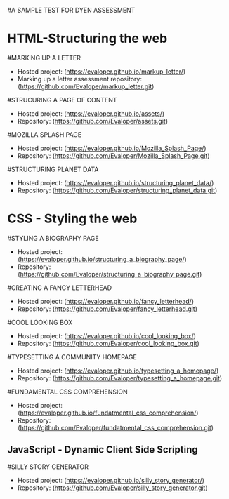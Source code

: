 #A SAMPLE TEST FOR DYEN ASSESSMENT

# HTML-Structuring the web

#MARKING UP A LETTER
- Hosted project: (https://evaloper.github.io/markup_letter/)
- Marking up a letter assessment repository: (https://github.com/Evaloper/markup_letter.git)

#STRUCURING A PAGE OF CONTENT
- Hosted project: (https://evaloper.github.io/assets/)
- Repository: (https://github.com/Evaloper/assets.git)

#MOZILLA SPLASH PAGE
- Hosted project: (https://evaloper.github.io/Mozilla_Splash_Page/)
- Repository: (https://github.com/Evaloper/Mozilla_Splash_Page.git)


#STRUCTURING PLANET DATA
- Hosted project: (https://evaloper.github.io/structuring_planet_data/)
- Repository: (https://github.com/Evaloper/structuring_planet_data.git)

# CSS - Styling the web

#STYLING A BIOGRAPHY PAGE
- Hosted project: (https://evaloper.github.io/structuring_a_biography_page/)
- Repository: (https://github.com/Evaloper/structuring_a_biography_page.git)

#CREATING A FANCY LETTERHEAD
- Hosted project: (https://evaloper.github.io/fancy_letterhead/)
- Repository: (https://github.com/Evaloper/fancy_letterhead.git)

#COOL LOOKING BOX
- Hosted project: (https://evaloper.github.io/cool_looking_box/)
- Repository: (https://github.com/Evaloper/cool_looking_box.git)

#TYPESETTING A COMMUNITY HOMEPAGE
- Hosted project: (https://evaloper.github.io/typesetting_a_homepage/)
- Repository: (https://github.com/Evaloper/typesetting_a_homepage.git)

#FUNDAMENTAL CSS COMPREHENSION
- Hosted project: (https://evaloper.github.io/fundatmental_css_comprehension/)
- Repository: (https://github.com/Evaloper/fundatmental_css_comprehension.git)

## JavaScript - Dynamic Client Side Scripting

#SILLY STORY GENERATOR
- Hosted project: (https://evaloper.github.io/silly_story_generator/)
- Repository: (https://github.com/Evaloper/silly_story_generator.git)
